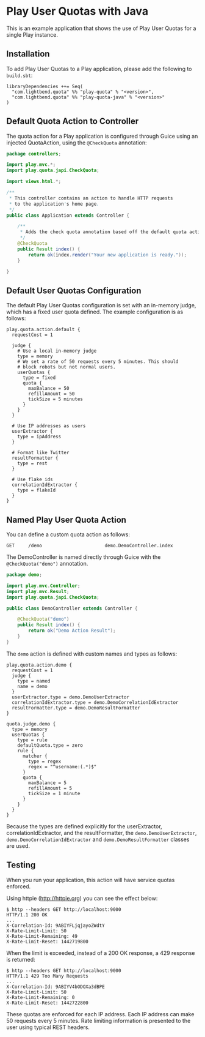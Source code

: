 # Play User Quotas with Java

This is an example application that shows the use of Play User Quotas for a single Play instance.

## Installation

To add Play User Quotas to a Play application, please add the following to `build.sbt`:

```
libraryDependencies ++= Seq(
  "com.lightbend.quota" %% "play-quota" % "<version>",
  "com.lightbend.quota" %% "play-quota-java" % "<version>"
)
```

## Default Quota Action to Controller

The quota action for a Play application is configured through Guice using an injected QuotaAction, using the `@CheckQuota` annotation:

``` java
package controllers;

import play.mvc.*;
import play.quota.japi.CheckQuota;

import views.html.*;

/**
 * This controller contains an action to handle HTTP requests
 * to the application's home page.
 */
public class Application extends Controller {

    /**
     * Adds the check quota annotation based off the default quota action.
     */
    @CheckQuota
    public Result index() {
        return ok(index.render("Your new application is ready."));
    }

}
```

## Default User Quotas Configuration

The default Play User Quotas configuration is set with an in-memory judge, which has a fixed user quota defined.  The example configuration is as follows:

```
play.quota.action.default {
  requestCost = 1

  judge {
    # Use a local in-memory judge
    type = memory
    # We set a rate of 50 requests every 5 minutes. This should
    # block robots but not normal users.
    userQuotas {
      type = fixed
      quota {
        maxBalance = 50
        refillAmount = 50
        tickSize = 5 minutes
      }
    }
  }

  # Use IP addresses as users
  userExtractor {
    type = ipAddress
  }

  # Format like Twitter
  resultFormatter {
    type = rest
  }

  # Use flake ids
  correlationIdExtractor {
    type = flakeId
  }
}
```

## Named Play User Quota Action

You can define a custom quota action as follows:

```
GET     /demo                       demo.DemoController.index
```

The DemoController is named directly through Guice with the `@CheckQuota("demo")` annotation.

``` java
package demo;

import play.mvc.Controller;
import play.mvc.Result;
import play.quota.japi.CheckQuota;

public class DemoController extends Controller {

    @CheckQuota("demo")
    public Result index() {
        return ok("Demo Action Result");
    }
}

```

The `demo` action is defined with custom names and types as follows:

```
play.quota.action.demo {
  requestCost = 1
  judge {
    type = named
    name = demo
  }
  userExtractor.type = demo.DemoUserExtractor
  correlationIdExtractor.type = demo.DemoCorrelationIdExtractor
  resultFormatter.type = demo.DemoResultFormatter
}

quota.judge.demo {
  type = memory
  userQuotas {
    type = rule
    defaultQuota.type = zero
    rule {
      matcher {
        type = regex
        regex = "^username:(.*)$"
      }
      quota {
        maxBalance = 5
        refillAmount = 5
        tickSize = 1 minute
      }
    }
  }
}
```

Because the types are defined explicitly for the userExtractor, correlationIdExtractor, and the resultFormatter, the `demo.DemoUserExtractor`, `demo.DemoCorrelationIdExtractor` and `demo.DemoResultFormatter` classes are used.

## Testing

When you run your application, this action will have service quotas enforced.

Using httpie (http://httpie.org) you can see the effect below:

```
$ http --headers GET http://localhost:9000
HTTP/1.1 200 OK
...
X-Correlation-Id: 9ABIYFLjqjayoZWdtY
X-Rate-Limit-Limit: 50
X-Rate-Limit-Remaining: 49
X-Rate-Limit-Reset: 1442719800
```

When the limit is exceeded, instead of a 200 OK response, a 429 response is returned:

```
$ http --headers GET http://localhost:9000
HTTP/1.1 429 Too Many Requests
...
X-Correlation-Id: 9ABIYV4bODOXa3dBPE
X-Rate-Limit-Limit: 50
X-Rate-Limit-Remaining: 0
X-Rate-Limit-Reset: 1442722800
```

These quotas are enforced for each IP address. Each IP address can make 50 requests every 5 minutes. Rate limiting information is presented to the user using typical REST headers.
